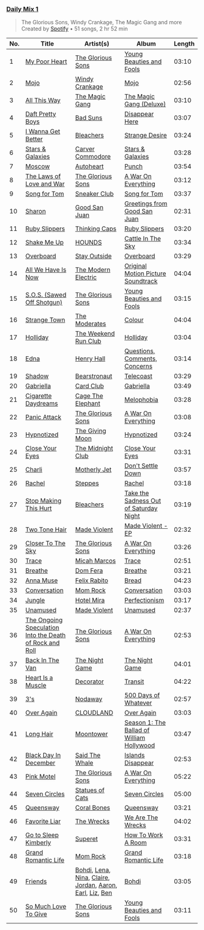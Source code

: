 ### [Daily Mix 1](https://open.spotify.com/playlist/37i9dQZF1E39Gzb56luQni)

> The Glorious Sons, Windy Crankage, The Magic Gang and more<br>
> Created by [Spotify](https://open.spotify.com/user/spotify) • 51 songs, 2 hr 52 min

| No. | Title | Artist(s) | Album | Length |
|---|---|---|---|---|
| 1 | [My Poor Heart](https://open.spotify.com/track/29dwzL1VeRaNrgIsFZESPd) | [The Glorious Sons](https://open.spotify.com/artist/5CPxrqCStgt6AfI4fLiedH) | [Young Beauties and Fools](https://open.spotify.com/album/7bauAaXGIb5m0O5zliJKwE) | 03:10 |
| 2 | [Mojo](https://open.spotify.com/track/32VeSDbfdQjz6hefyvf4TE) | [Windy Crankage](https://open.spotify.com/artist/6cIToqbQYnkosHSGOZZCZx) | [Mojo](https://open.spotify.com/album/6fp7sdQozb8JcxiiJ6z8sH) | 02:56 |
| 3 | [All This Way](https://open.spotify.com/track/7k28YUCgLlUvixRTWIrnVn) | [The Magic Gang](https://open.spotify.com/artist/52pNByiBWx6SVMMqqcCA74) | [The Magic Gang (Deluxe)](https://open.spotify.com/album/468IjYKaexANvGfdtxMdwd) | 03:10 |
| 4 | [Daft Pretty Boys](https://open.spotify.com/track/41d2Q6DHcM20OdzynkRtvf) | [Bad Suns](https://open.spotify.com/artist/0YhUSm86okLWldQVwJkLlP) | [Disappear Here](https://open.spotify.com/album/2YXl7mV4d30fEbwpVQ7YBQ) | 03:07 |
| 5 | [I Wanna Get Better](https://open.spotify.com/track/1BwhFXqoIsePt21WyWIttb) | [Bleachers](https://open.spotify.com/artist/2eam0iDomRHGBypaDQLwWI) | [Strange Desire](https://open.spotify.com/album/0cnNCK2xpudXjB8pzsrYy9) | 03:24 |
| 6 | [Stars & Galaxies](https://open.spotify.com/track/04DCTRWJPjW7vE0wAZwseB) | [Carver Commodore](https://open.spotify.com/artist/0JYBvQbg4xyCfKy1S5YGpU) | [Stars & Galaxies](https://open.spotify.com/album/4USlzWutiBdOn7QwrF8ev0) | 03:28 |
| 7 | [Moscow](https://open.spotify.com/track/4ylE1Sl2wohbCvToD1fHsl) | [Autoheart](https://open.spotify.com/artist/5Lm1CMoa8VOCBCLZesAcvc) | [Punch](https://open.spotify.com/album/20bkjspFsWh7ziPeFeB9xM) | 03:54 |
| 8 | [The Laws of Love and War](https://open.spotify.com/track/4qKlrGjLj143NizAO0QUa3) | [The Glorious Sons](https://open.spotify.com/artist/5CPxrqCStgt6AfI4fLiedH) | [A War On Everything](https://open.spotify.com/album/3XI6zViavQ6b7uTwdKGeWc) | 03:12 |
| 9 | [Song for Tom](https://open.spotify.com/track/10rfuPvYXPRcfRGAMG8W45) | [Sneaker Club](https://open.spotify.com/artist/1mYWlYyX8pOdGTXFErgMcA) | [Song for Tom](https://open.spotify.com/album/1eCj7bAvRgUAeqSenIM8GP) | 03:37 |
| 10 | [Sharon](https://open.spotify.com/track/3YcpHA5BNT66TgI1I00GfW) | [Good San Juan](https://open.spotify.com/artist/78BiITJndspCh1x7o4Kwu9) | [Greetings from Good San Juan](https://open.spotify.com/album/58V5uvKSfPs83hKvgKKlfi) | 02:31 |
| 11 | [Ruby Slippers](https://open.spotify.com/track/0dKobYXW0371JYQdSCA6Fe) | [Thinking Caps](https://open.spotify.com/artist/1TBnFRWxRYyLv28SjTw4Ia) | [Ruby Slippers](https://open.spotify.com/album/3KXi13TKXhUNG6copQAnkJ) | 03:20 |
| 12 | [Shake Me Up](https://open.spotify.com/track/0EIPG3node5BmKOSL1lK2p) | [HOUNDS](https://open.spotify.com/artist/3wfFKDeVtzn1b3hcpu6kE1) | [Cattle In The Sky](https://open.spotify.com/album/56TbaO16SLDT0mc1qYEV0G) | 03:34 |
| 13 | [Overboard](https://open.spotify.com/track/1UU5XKB9gMQd5lGAFHjYo6) | [Stay Outside](https://open.spotify.com/artist/2ryTEYHBsD0Ks4nytV1wle) | [Overboard](https://open.spotify.com/album/0NGWQlhXnZPGXVvdBhRuX5) | 03:29 |
| 14 | [All We Have Is Now](https://open.spotify.com/track/0vvP8kCXvar3wvMi4xnCzG) | [The Modern Electric](https://open.spotify.com/artist/6Kok7CY4F15SfSRwGVFLqN) | [Original Motion Picture Soundtrack](https://open.spotify.com/album/3rqbgSwptlFaLEREQ2474Y) | 04:04 |
| 15 | [S.O.S. (Sawed Off Shotgun)](https://open.spotify.com/track/3NyovXfcpc8PDWWKH7xEDs) | [The Glorious Sons](https://open.spotify.com/artist/5CPxrqCStgt6AfI4fLiedH) | [Young Beauties and Fools](https://open.spotify.com/album/7bauAaXGIb5m0O5zliJKwE) | 03:15 |
| 16 | [Strange Town](https://open.spotify.com/track/3JjmSjijPsu3AWei1adplt) | [The Moderates](https://open.spotify.com/artist/30bcJH5kuHVu6RZckrZfFJ) | [Colour](https://open.spotify.com/album/4ai377DNpe0SuMo5qQcKK5) | 04:04 |
| 17 | [Holliday](https://open.spotify.com/track/1MOxwJ2t9Dx4sPozNPB86C) | [The Weekend Run Club](https://open.spotify.com/artist/5t1D0pmHVT0FmuCMAPsGqo) | [Holliday](https://open.spotify.com/album/0P8X7bkuOImFPdeQsuTjgp) | 03:04 |
| 18 | [Edna](https://open.spotify.com/track/1z5LSQ3dvrJbXPHCt3tCws) | [Henry Hall](https://open.spotify.com/artist/2tRg9tU9VRKsmTr2ihZCEs) | [Questions, Comments, Concerns](https://open.spotify.com/album/1Cd9VvHFTnYd3yCmzjWnd4) | 03:14 |
| 19 | [Shadow](https://open.spotify.com/track/7MeUp2FtccINi9zxXf9hdO) | [Bearstronaut](https://open.spotify.com/artist/0zXLoQzzGrLfbk0xdr1os6) | [Telecoast](https://open.spotify.com/album/6B3t32pEGSCk30KPXBgFfF) | 03:29 |
| 20 | [Gabriella](https://open.spotify.com/track/3ZWRPv4UvmpFy83ooBuk7Y) | [Card Club](https://open.spotify.com/artist/17MMFjyHC8KZjcFxx06DFh) | [Gabriella](https://open.spotify.com/album/6hzB3AeFc79XZytyUAxniz) | 03:49 |
| 21 | [Cigarette Daydreams](https://open.spotify.com/track/2tznHmp70DxMyr2XhWLOW0) | [Cage The Elephant](https://open.spotify.com/artist/26T3LtbuGT1Fu9m0eRq5X3) | [Melophobia](https://open.spotify.com/album/4EK8gtQfdVsmDTji7gBFlz) | 03:28 |
| 22 | [Panic Attack](https://open.spotify.com/track/6eWN7PtLEoaae2qasDeWTA) | [The Glorious Sons](https://open.spotify.com/artist/5CPxrqCStgt6AfI4fLiedH) | [A War On Everything](https://open.spotify.com/album/3XI6zViavQ6b7uTwdKGeWc) | 03:08 |
| 23 | [Hypnotized](https://open.spotify.com/track/4qWCmPncSuVb1Gy01vzVb4) | [The Giving Moon](https://open.spotify.com/artist/166duy3vH4MD26JhjhtrcE) | [Hypnotized](https://open.spotify.com/album/2xjHLQ1HmSeHePViNoy0vr) | 03:24 |
| 24 | [Close Your Eyes](https://open.spotify.com/track/2pJWPvB9PE7KW3WGrGaA5D) | [The Midnight Club ](https://open.spotify.com/artist/0zl6rL3UFegaZWiXPdIvSM) | [Close Your Eyes](https://open.spotify.com/album/1SOhVy1bulImIXTyfxA970) | 03:31 |
| 25 | [Charli](https://open.spotify.com/track/6LAcyrmNKsNCHZkPSyGuZO) | [Motherly Jet](https://open.spotify.com/artist/4aAB7A44Lpc5hU7VtzyW7c) | [Don't Settle Down](https://open.spotify.com/album/0yzcSKkX1WgnTCDdYL98pM) | 03:57 |
| 26 | [Rachel](https://open.spotify.com/track/7JzVWSZUQhOe8lXB4BJfjH) | [Steppes](https://open.spotify.com/artist/3rtWvuNQG5ft9FhpEqPyBk) | [Rachel](https://open.spotify.com/album/4FMAIkCys55zZPf9o2CTGL) | 03:18 |
| 27 | [Stop Making This Hurt](https://open.spotify.com/track/7fRCD4vVNpCy91Y3zxNMUl) | [Bleachers](https://open.spotify.com/artist/2eam0iDomRHGBypaDQLwWI) | [Take the Sadness Out of Saturday Night](https://open.spotify.com/album/6SPUtbeCQiPGej0t5RBasE) | 03:19 |
| 28 | [Two Tone Hair](https://open.spotify.com/track/12XPt2uE1sQdpo4kwfJqVJ) | [Made Violent](https://open.spotify.com/artist/4b9JkwX45V6jNi9rtqyqsU) | [Made Violent - EP](https://open.spotify.com/album/6HFpdR5bOcy61pLVxOyx2L) | 02:32 |
| 29 | [Closer To The Sky](https://open.spotify.com/track/1pf8bjnKw5SgtfSvINI0Kt) | [The Glorious Sons](https://open.spotify.com/artist/5CPxrqCStgt6AfI4fLiedH) | [A War On Everything](https://open.spotify.com/album/3XI6zViavQ6b7uTwdKGeWc) | 03:26 |
| 30 | [Trace](https://open.spotify.com/track/1CXeNAaiWBBOkpstvC8WJp) | [Micah Marcos](https://open.spotify.com/artist/1xSJzHEuspH8nnPVQfBtRO) | [Trace](https://open.spotify.com/album/6PKlGDcpv9kqbJewGNAgwe) | 02:51 |
| 31 | [Breathe](https://open.spotify.com/track/5aHb9Wo4BhRjZNdDHXtLBN) | [Dom Fera](https://open.spotify.com/artist/2qmjAtWVjMPWHHDdWilU6a) | [Breathe](https://open.spotify.com/album/5Ub9l36U2QAeL8Dr5xTZKh) | 03:21 |
| 32 | [Anna Muse](https://open.spotify.com/track/3kVDAKaZ7w8UevnONl3h2Y) | [Felix Rabito](https://open.spotify.com/artist/1kqrDa1yunO4rQtSmMirAx) | [Bread](https://open.spotify.com/album/15JrOx6pt0Bq3UtTcHsWSZ) | 04:23 |
| 33 | [Conversation](https://open.spotify.com/track/4B5QZfw1nOfQelPSWAGgPY) | [Mom Rock](https://open.spotify.com/artist/6xwv9O4HYAqPMp1bbSqufi) | [Conversation](https://open.spotify.com/album/22oWPNl8pg87D2e7DvNFgM) | 03:03 |
| 34 | [Jungle](https://open.spotify.com/track/3Tb5E58HovZ3EGQI62QDpG) | [Hotel Mira](https://open.spotify.com/artist/7hd3XnjENIMw13Dmn8hEYw) | [Perfectionism](https://open.spotify.com/album/3KuXY2AgYIIk9lT1448pok) | 03:17 |
| 35 | [Unamused](https://open.spotify.com/track/4DwqT0oTpyzME4neWx6fki) | [Made Violent](https://open.spotify.com/artist/4b9JkwX45V6jNi9rtqyqsU) | [Unamused](https://open.spotify.com/album/3FSz83tBxL6LjnJsCq6ppV) | 02:37 |
| 36 | [The Ongoing Speculation Into the Death of Rock and Roll](https://open.spotify.com/track/6cL2PuQI24zM6N8q4UJ4Pi) | [The Glorious Sons](https://open.spotify.com/artist/5CPxrqCStgt6AfI4fLiedH) | [A War On Everything](https://open.spotify.com/album/3XI6zViavQ6b7uTwdKGeWc) | 02:53 |
| 37 | [Back In The Van](https://open.spotify.com/track/3mVeFWqic9XNsaGC4JlO0e) | [The Night Game](https://open.spotify.com/artist/79QO0Xmn1dZhvaLicS2Yrs) | [The Night Game](https://open.spotify.com/album/09Ft4FmAcy8CnuNoy9JbJN) | 04:01 |
| 38 | [Heart Is a Muscle](https://open.spotify.com/track/24sVM2JVdnvVyUzltaAHV5) | [Decorator](https://open.spotify.com/artist/1CplTPi43L6iFj0gLg2LDa) | [Transit](https://open.spotify.com/album/0jbFL6OiGaVwYL0AwNdH5U) | 04:22 |
| 39 | [3's](https://open.spotify.com/track/7occa9VeNFOe8AKLVLiRYW) | [Nodaway](https://open.spotify.com/artist/6rqctFxBwSTjweKb3cBCCu) | [500 Days of Whatever](https://open.spotify.com/album/4tC9T2KHD3MYvaOmVB41vH) | 02:57 |
| 40 | [Over Again](https://open.spotify.com/track/7bM3YzmhGomSfqONYfp4DO) | [CLOUDLAND](https://open.spotify.com/artist/6m9cxMBGChnG47l5UdSYIN) | [Over Again](https://open.spotify.com/album/3BXgF5hBn7QzGbaKDwC0Uk) | 03:03 |
| 41 | [Long Hair](https://open.spotify.com/track/0nfTKmwOONBx6gsMqIhqBk) | [Moontower](https://open.spotify.com/artist/56y2IdpRthuW4pDZbqwjlz) | [Season 1: The Ballad of William Hollywood](https://open.spotify.com/album/0NobN8Dzj4V4POWf6plBBy) | 03:47 |
| 42 | [Black Day In December](https://open.spotify.com/track/31732TEJAzZ97Q2J4rkwsN) | [Said The Whale](https://open.spotify.com/artist/0QTnH6UEP2jbZEVO6g6Vfe) | [Islands Disappear](https://open.spotify.com/album/6cqufWC2GavquF5KD5DDLP) | 02:53 |
| 43 | [Pink Motel](https://open.spotify.com/track/2DY6d9yfLaxSHJ0NVARAQq) | [The Glorious Sons](https://open.spotify.com/artist/5CPxrqCStgt6AfI4fLiedH) | [A War On Everything](https://open.spotify.com/album/3XI6zViavQ6b7uTwdKGeWc) | 05:22 |
| 44 | [Seven Circles](https://open.spotify.com/track/5sqovI3UVxWbXOyEYzDwya) | [Statues of Cats](https://open.spotify.com/artist/3G7CLG5nJV69eMgtcBJRty) | [Seven Circles](https://open.spotify.com/album/2i9VjemL9rCUDAEcT60FkK) | 05:00 |
| 45 | [Queensway](https://open.spotify.com/track/2ZEcbXJgLAIpjVEtTr7xa1) | [Coral Bones](https://open.spotify.com/artist/0iy6OoJOCMcDZAovtiaCaZ) | [Queensway](https://open.spotify.com/album/48SKYzBWb2oCk1YUtUq4G5) | 03:21 |
| 46 | [Favorite Liar](https://open.spotify.com/track/1scwknKtBQpreYy6MSoJqJ) | [The Wrecks](https://open.spotify.com/artist/458aS6ALc3QkzwfR5USt34) | [We Are The Wrecks](https://open.spotify.com/album/0vQRfUULb3EpObpn28YOkH) | 04:02 |
| 47 | [Go to Sleep Kimberly](https://open.spotify.com/track/1BuL6zqUEDEoaemhIQ08DO) | [Superet](https://open.spotify.com/artist/3e5snAyVao8Jsu9kxumEUs) | [How To Work A Room](https://open.spotify.com/album/3j3T5vVLxmkq4o1MJG2l1J) | 03:31 |
| 48 | [Grand Romantic Life](https://open.spotify.com/track/2sL9oNbbcToqV7CKnpHUzm) | [Mom Rock](https://open.spotify.com/artist/6xwv9O4HYAqPMp1bbSqufi) | [Grand Romantic Life](https://open.spotify.com/album/4TN7Zkl7TnC2J1ETVWXb2a) | 03:18 |
| 49 | [Friends](https://open.spotify.com/track/5NWMrzlh7iBMT0PgI54suP) | [Bohdi](https://open.spotify.com/artist/1BdyAzMmvtayz03WAyS9MO), [Lena](https://open.spotify.com/artist/26W72hURh1tSRodfseaMFK), [Nina](https://open.spotify.com/artist/3iKPX9WUq254fpikT4TD6R), [Claire](https://open.spotify.com/artist/0MsEPYXamUc6dbDAIj59Lc), [Jordan](https://open.spotify.com/artist/2ZWJH6PrSHCNpbW0yxC5ty), [Aaron](https://open.spotify.com/artist/5A5AeyMpFRnJ3cPHybItOr), [Earl](https://open.spotify.com/artist/5QcPBsiPf6xgX8P2aXfY0Y), [Liz](https://open.spotify.com/artist/0BG1jRVxXw82O5MSSKnQtM), [Ben](https://open.spotify.com/artist/6Zed75RS5TXkcRSyRh0FGy) | [Bohdi](https://open.spotify.com/album/3iuhydXTU9ceolpLzHr4oF) | 03:05 |
| 50 | [So Much Love To Give](https://open.spotify.com/track/0wxx3HTXvedmkKM0a19wk6) | [The Glorious Sons](https://open.spotify.com/artist/5CPxrqCStgt6AfI4fLiedH) | [Young Beauties and Fools](https://open.spotify.com/album/7bauAaXGIb5m0O5zliJKwE) | 03:11 |
